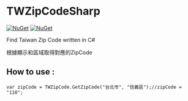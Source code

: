 # TWZipCodeSharp

[![NuGet](https://img.shields.io/nuget/v/TWZipCodeSharp.svg)](https://www.nuget.org/packages/TWZipCodeSharp)
[![NuGet](https://img.shields.io/nuget/dt/TWZipCodeSharp.svg)](https://www.nuget.org/packages/TWZipCodeSharp)

Find Taiwan Zip Code written in C#

根據顯示和區域取得對應的ZipCode

## How to use : 
```Csharp
var zipCode = TWZipCode.GetZipCode("台北市", "信義區");//zipCode = "110";
```
